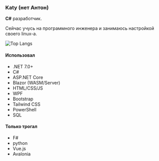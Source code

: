 ### Katy (нет Антон)

**C#** разработчик.

Сейчас учусь на программного инженера и занимаюсь настройкой своего linux-а.

![Top Langs](https://github-readme-stats.vercel.app/api/top-langs/?username=Katy248&layout=compact&theme=gruvbox&langs_count=8)

#### Использовал

- .NET 7.0+
- C#
- ASP.NET Core
- Blazor (WASM/Server)
- HTML/CSS/JS
- WPF
- Bootstrap
- Tailwind CSS
- PowerShell
- SQL

#### Только трогал

- F#
- python
- Vue.js
- Avalonia
